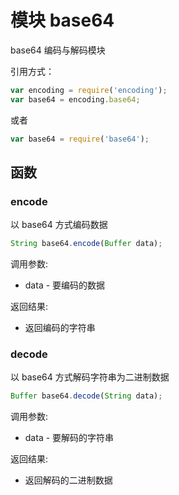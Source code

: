 # 模块 base64
base64 编码与解码模块

引用方式：
```JavaScript
var encoding = require('encoding');
var base64 = encoding.base64;
```
或者
```JavaScript
var base64 = require('base64');
```
## 函数
        
### encode
以 base64 方式编码数据
```JavaScript
String base64.encode(Buffer data);
```

调用参数:
* data - 要编码的数据

返回结果:
* 返回编码的字符串

### decode
以 base64 方式解码字符串为二进制数据
```JavaScript
Buffer base64.decode(String data);
```

调用参数:
* data - 要解码的字符串

返回结果:
* 返回解码的二进制数据

